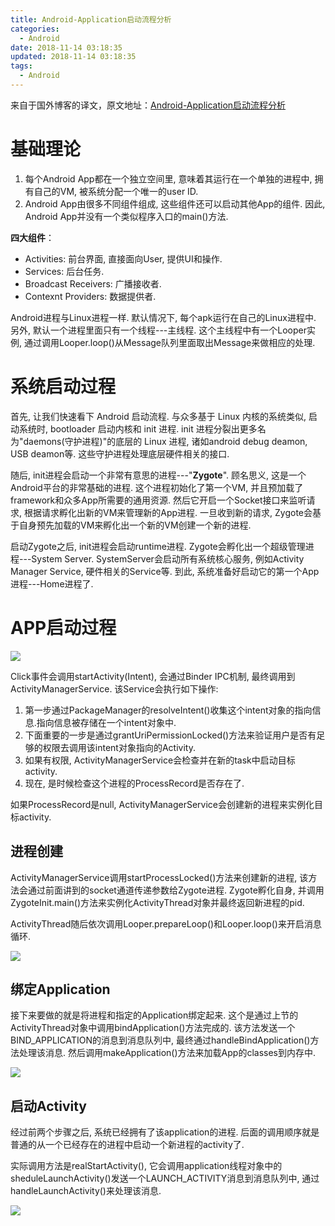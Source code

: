 ```yaml
---
title: Android-Application启动流程分析
categories:
  - Android
date: 2018-11-14 03:18:35
updated: 2018-11-14 03:18:35
tags: 
  - Android
---
```

来自于国外博客的译文，原文地址：[Android-Application启动流程分析](https://www.jianshu.com/p/a5532ecc8377)
<!--more-->
# 基础理论

1. 每个Android App都在一个独立空间里, 意味着其运行在一个单独的进程中, 拥有自己的VM, 被系统分配一个唯一的user ID.
2. Android App由很多不同组件组成, 这些组件还可以启动其他App的组件. 因此, Android App并没有一个类似程序入口的main()方法.

**四大组件**：

* Activities: 前台界面, 直接面向User, 提供UI和操作.
* Services: 后台任务.
* Broadcast Receivers: 广播接收者.
* Contexnt Providers: 数据提供者.

Android进程与Linux进程一样. 默认情况下, 每个apk运行在自己的Linux进程中. 另外, 默认一个进程里面只有一个线程---主线程. 这个主线程中有一个Looper实例, 通过调用Looper.loop()从Message队列里面取出Message来做相应的处理.

# 系统启动过程

首先, 让我们快速看下 Android 启动流程. 与众多基于 Linux 内核的系统类似, 启动系统时, bootloader 启动内核和 init 进程. init 进程分裂出更多名为"daemons(守护进程)"的底层的 Linux 进程, 诸如android debug deamon, USB deamon等. 这些守护进程处理底层硬件相关的接口.

随后, init进程会启动一个非常有意思的进程---"**Zygote**". 顾名思义, 这是一个Android平台的非常基础的进程. 这个进程初始化了第一个VM, 并且预加载了framework和众多App所需要的通用资源. 然后它开启一个Socket接口来监听请求, 根据请求孵化出新的VM来管理新的App进程. 一旦收到新的请求, Zygote会基于自身预先加载的VM来孵化出一个新的VM创建一个新的进程.

启动Zygote之后, init进程会启动runtime进程. Zygote会孵化出一个超级管理进程---System Server. SystemServer会启动所有系统核心服务, 例如Activity Manager Service, 硬件相关的Service等. 到此, 系统准备好启动它的第一个App进程---Home进程了.

# APP启动过程

![](../res/android_app_startup.jpg)

Click事件会调用startActivity(Intent), 会通过Binder IPC机制, 最终调用到ActivityManagerService. 该Service会执行如下操作:

1. 第一步通过PackageManager的resolveIntent()收集这个intent对象的指向信息.指向信息被存储在一个intent对象中.
2. 下面重要的一步是通过grantUriPermissionLocked()方法来验证用户是否有足够的权限去调用该intent对象指向的Activity.
3. 如果有权限, ActivityManagerService会检查并在新的task中启动目标activity.
4. 现在, 是时候检查这个进程的ProcessRecord是否存在了.

如果ProcessRecord是null, ActivityManagerService会创建新的进程来实例化目标activity.

## 进程创建
ActivityManagerService调用startProcessLocked()方法来创建新的进程, 该方法会通过前面讲到的socket通道传递参数给Zygote进程. Zygote孵化自身, 并调用ZygoteInit.main()方法来实例化ActivityThread对象并最终返回新进程的pid.

ActivityThread随后依次调用Looper.prepareLoop()和Looper.loop()来开启消息循环.

![](../res/android_app_startup_01.jpg)
## 绑定Application
接下来要做的就是将进程和指定的Application绑定起来. 这个是通过上节的ActivityThread对象中调用bindApplication()方法完成的. 该方法发送一个BIND_APPLICATION的消息到消息队列中, 最终通过handleBindApplication()方法处理该消息. 然后调用makeApplication()方法来加载App的classes到内存中.

![](../res/android_app_startup_02.jpg)
## 启动Activity

经过前两个步骤之后, 系统已经拥有了该application的进程. 后面的调用顺序就是普通的从一个已经存在的进程中启动一个新进程的activity了.

实际调用方法是realStartActivity(), 它会调用application线程对象中的sheduleLaunchActivity()发送一个LAUNCH_ACTIVITY消息到消息队列中, 通过 handleLaunchActivity()来处理该消息.

![](../res/android_app_startup_03.jpg)



